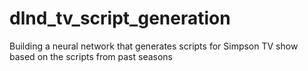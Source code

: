 # dlnd_tv_script_generation
Building a neural network that generates scripts for Simpson TV show based on the scripts from past seasons
